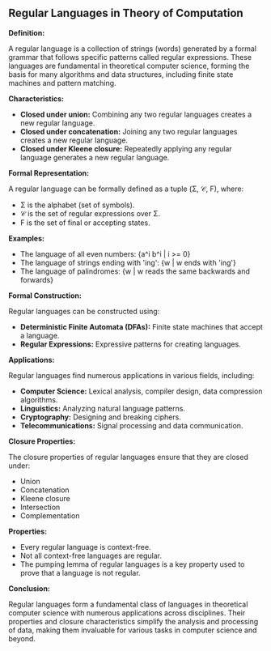 ## Regular Languages in Theory of Computation

**Definition:**

A regular language is a collection of strings (words) generated by a formal grammar that follows specific patterns called regular expressions. These languages are fundamental in theoretical computer science, forming the basis for many algorithms and data structures, including finite state machines and pattern matching.

**Characteristics:**

* **Closed under union:** Combining any two regular languages creates a new regular language.
* **Closed under concatenation:** Joining any two regular languages creates a new regular language.
* **Closed under Kleene closure:** Repeatedly applying any regular language generates a new regular language.

**Formal Representation:**

A regular language can be formally defined as a tuple (Σ, 𝒞, F), where:

* Σ is the alphabet (set of symbols).
* 𝒞 is the set of regular expressions over Σ.
* F is the set of final or accepting states.


**Examples:**

* The language of all even numbers: {a^i b^i | i >= 0}
* The language of strings ending with 'ing': {w | w ends with 'ing'}
* The language of palindromes: {w | w reads the same backwards and forwards}


**Formal Construction:**

Regular languages can be constructed using:

* **Deterministic Finite Automata (DFAs):** Finite state machines that accept a language.
* **Regular Expressions:** Expressive patterns for creating languages.


**Applications:**

Regular languages find numerous applications in various fields, including:

* **Computer Science:** Lexical analysis, compiler design, data compression algorithms.
* **Linguistics:** Analyzing natural language patterns.
* **Cryptography:** Designing and breaking ciphers.
* **Telecommunications:** Signal processing and data communication.


**Closure Properties:**

The closure properties of regular languages ensure that they are closed under:

* Union
* Concatenation
* Kleene closure
* Intersection
* Complementation

**Properties:**

* Every regular language is context-free.
* Not all context-free languages are regular.
* The pumping lemma of regular languages is a key property used to prove that a language is not regular.


**Conclusion:**

Regular languages form a fundamental class of languages in theoretical computer science with numerous applications across disciplines. Their properties and closure characteristics simplify the analysis and processing of data, making them invaluable for various tasks in computer science and beyond.